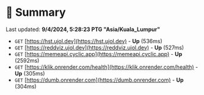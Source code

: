 # 📖 Summary
Last updated: **9/4/2024, 5:28:23 PTG "Asia/Kuala_Lumpur"**

- `GET` [https://hst.ujol.dev](https://hst.ujol.dev) - **Up** (536ms)
- `GET` [https://reddviz.ujol.dev](https://reddviz.ujol.dev) - **Up** (527ms)
- `GET` [https://memeapi.cyclic.app](https://memeapi.cyclic.app) - **Up** (2592ms)
- `GET` [https://klik.onrender.com/health](https://klik.onrender.com/health) - **Up** (305ms)
- `GET` [https://dumb.onrender.com](https://dumb.onrender.com) - **Up** (304ms)
